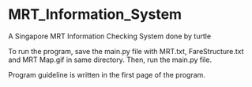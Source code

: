 # MRT_Information_System
A Singapore MRT Information Checking System done by turtle

To run the program, save the main.py file with MRT.txt, FareStructure.txt and MRT Map.gif in same directory. Then, run the main.py file.

Program guideline is written in the first page of the program.